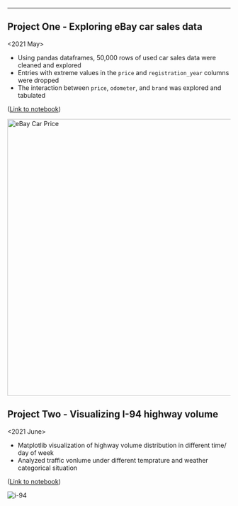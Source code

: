 -----
## Project One - Exploring eBay car sales data
<2021 May>

* Using pandas dataframes, 50,000 rows of used car sales data were cleaned and explored
* Entries with extreme values in the `price` and `registration_year` columns were dropped
* The interaction between `price`, `odometer`, and `brand` was explored and tabulated

([Link to notebook](https://github.com/curious-jeff/eBay_car_sales_data_exploration/blob/main/ebay-car-sales-data%202.ipynb))

<img width="625" alt="eBay Car Price" src="https://user-images.githubusercontent.com/89146565/130097469-acadcc37-6497-4de4-b715-1bba60d1d15e.png">

## Project Two - Visualizing I-94 highway volume
<2021 June>

* Matplotlib visualization of highway volume distribution in different time/ day of week
* Analyzed traffic vonlume under different temprature and weather categorical situation

([Link to notebook](https://github.com/curious-jeff/i94-highway-volume/blob/main/i94-highway-volume.ipynb))

![i-94](https://user-images.githubusercontent.com/89146565/130313103-846b8252-b549-4e5b-9ffa-ac23fb7892a8.png)


